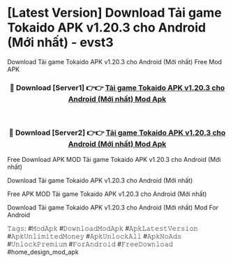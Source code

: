 # [Latest Version] Download Tải game Tokaido APK v1.20.3 cho Android (Mới nhất) - evst3

Download Tải game Tokaido APK v1.20.3 cho Android (Mới nhất) Free Mod APK

<div align="center">
<h3>🔴 Download [Server1] 👉👉 <a href="https://apk-comot.site?title=Tải_game_Tokaido_APK_v1.20.3_cho_Android_(Mới_nhất)">Tải game Tokaido APK v1.20.3 cho Android (Mới nhất) Mod Apk</a></h3><br>

<h3>🔴 Download [Server2] 👉👉 <a href="https://apk-comot.site?title=Tải_game_Tokaido_APK_v1.20.3_cho_Android_(Mới_nhất)">Tải game Tokaido APK v1.20.3 cho Android (Mới nhất) Mod Apk</a></h3>
</div>


Free Download APK MOD Tải game Tokaido APK v1.20.3 cho Android (Mới nhất)

Download Tải game Tokaido APK v1.20.3 cho Android (Mới nhất) 

Free APK MOD Tải game Tokaido APK v1.20.3 cho Android (Mới nhất) 

Download Tải game Tokaido APK v1.20.3 cho Android (Mới nhất) Mod For Android

𝚃𝚊𝚐𝚜: #𝙼𝚘𝚍𝙰𝚙𝚔 #𝙳𝚘𝚠𝚗𝚕𝚘𝚊𝚍𝙼𝚘𝚍𝙰𝚙𝚔 #𝙰𝚙𝚔𝙻𝚊𝚝𝚎𝚜𝚝𝚅𝚎𝚛𝚜𝚒𝚘𝚗 #𝙰𝚙𝚔𝚄𝚗𝚕𝚒𝚖𝚒𝚝𝚎𝚍𝙼𝚘𝚗𝚎𝚢 #𝙰𝚙𝚔𝚄𝚗𝚕𝚘𝚌𝚔𝙰𝚕𝚕 #𝙰𝚙𝚔𝙽𝚘𝙰𝚍𝚜 #𝚄𝚗𝚕𝚘𝚌𝚔𝙿𝚛𝚎𝚖𝚒𝚞𝚖 #𝙵𝚘𝚛𝙰𝚗𝚍𝚛𝚘𝚒𝚍 #𝙵𝚛𝚎𝚎𝙳𝚘𝚠𝚗𝚕𝚘𝚊𝚍 #home_design_mod_apk